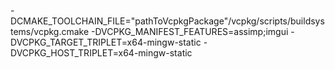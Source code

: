


-DCMAKE_TOOLCHAIN_FILE="pathToVcpkgPackage"/vcpkg/scripts/buildsystems/vcpkg.cmake
-DVCPKG_MANIFEST_FEATURES=assimp;imgui
-DVCPKG_TARGET_TRIPLET=x64-mingw-static
-DVCPKG_HOST_TRIPLET=x64-mingw-static